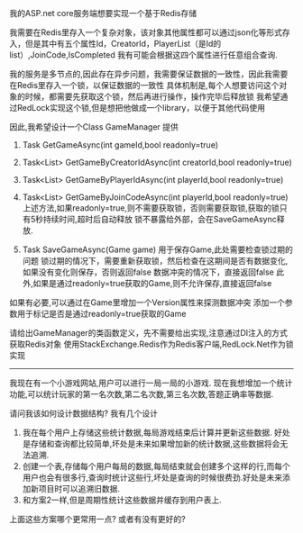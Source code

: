 我的ASP.net core服务端想要实现一个基于Redis存储

我需要在Redis里存入一个复杂对象，该对象其他属性都可以通过json化等形式存入，但是其中有五个属性Id，CreatorId，PlayerList（是Id的list）,JoinCode,IsCompleted
我有可能会根据这四个属性进行任意组合查询.

我的服务是多节点的,因此存在异步问题，我需要保证数据的一致性，因此我需要在Redis里存入一个锁，以保证数据的一致性
具体机制是,每个人想要访问这个对象的时候，都需要先获取这个锁，然后再进行操作，操作完毕后释放锁
我希望通过RedLock实现这个锁,但是想把他做成一个library，以便于其他代码使用

因此,我希望设计一个Class GameManager
提供
1. Task<Game> GetGameAsync(int gameId,bool readonly=true)
2. Task<List<Game>> GetGameByCreatorIdAsync(int creatorId,bool readonly=true)
3. Task<List<Game>> GetGameByPlayerIdAsync(int playerId,bool readonly=true)
3. Task<List<Game>> GetGameByJoinCodeAsync(int playerId,bool readonly=true)
上述方法,如果readonly=true,则不需要获取锁，否则需要获取锁,获取的锁只有5秒持续时间,超时后自动释放
锁不暴露给外部，会在SaveGameAsync释放.

2. Task<bool> SaveGameAsync(Game game)
用于保存Game,此处需要检查锁过期的问题
锁过期的情况下，需要重新获取锁，然后检查在这期间是否有数据变化,如果没有变化则保存，否则返回false
数据冲突的情况下，直接返回false
此外,如果是通过readonly=true获取的Game,则不允许保存,直接返回false

如果有必要,可以通过在Game里增加一个Version属性来探测数据冲突
添加一个参数用于标记是否是通过readonly=true获取的Game

请给出GameManager的类函数定义，先不需要给出实现,注意通过DI注入的方式获取Redis对象
使用StackExchange.Redis作为Redis客户端,RedLock.Net作为锁实现



------------------------------


我现在有一个小游戏网站,用户可以进行一局一局的小游戏.
现在我想增加一个统计功能,可以统计玩家的第一名次数,第二名次数,第三名次数,答题正确率等数据.

请问我该如何设计数据结构?
我有几个设计
1. 我在每个用户上存储这些统计数据,每局游戏结束后计算并更新这些数据. 好处是存储和查询都比较简单,坏处是未来如果增加新的统计数据,这些数据将会无法追溯.
2. 创建一个表,存储每个用户每局的数据,每局结束就会创建多个这样的行,而每个用户也会有很多行,查询时统计这些行,坏处是查询的时候很费劲.好处是未来添加新项目时可以追溯旧数据.
3. 和方案2一样,但是周期性统计这些数据并缓存到用户表上.

上面这些方案哪个更常用一点? 或者有没有更好的?
